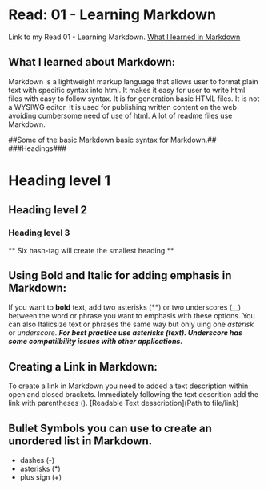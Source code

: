 # Read: 01 - Learning Markdown

Link to my Read 01 - Learning Markdown. [What I learned in Markdown](https://BrettF5.github.io/reading-notes/Read01)

## What I learned about Markdown:

Markdown is a lightweight markup language that allows user to format plain text with specific syntax into html. It makes it easy for user to write html files with easy to follow syntax.  It is for generation basic HTML files. It is not a WYSIWG editor. It is used for publishing written content on the web avoiding cumbersome need of use of html. A lot of readme files use Markdown. 

##Some of the basic Markdown basic syntax for Markdown.##
###Headings###
# Heading level 1
## Heading level 2
### Heading level 3
** Six hash-tag will create the smallest heading **


## Using Bold and Italic for adding emphasis in Markdown:
If you want to **bold** text, add two asterisks (**) or two underscores (__) between the word or phrase you want to emphasis with these options.
You can also Italicsize text or phrases the same way but only uing one *asterisk* or _underscore_.
***For best practice use asterisks (***text***). Underscore has some compatilbility issues with other applications.***

## Creating a Link in Markdown:

To create a link in Markdown you need to added a text description within open and closed brackets. Immediately following the text descrition add the link with parentheses ().
[Readable Text desscription](Path to file/link)

## Bullet Symbols you can use to create an unordered list in Markdown.
- dashes (-)
- asterisks (*)
- plus sign (+)


